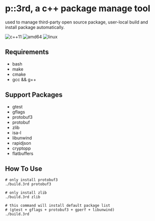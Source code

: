 p::3rd, a c++ package manage tool
============

used to manage third-party open source package, user-local build and install package automatically.

![c++11](https://img.shields.io/badge/c++11-only-green.svg)
![amd64](https://img.shields.io/badge/x86--64-only-green.svg)
![linux](https://img.shields.io/badge/linux-only-green.svg)

Requirements
------------

- bash
- make
- cmake
- gcc && g++

 
Support Packages
------------

- gtest
- gflags
- protobuf3
- protobuf
- zlib
- isa-l
- libunwind
- rapidjson
- cryptopp
- flatbuffers

How To Use
------------

```
# only install protobuf3
./build.3rd protobuf3

# only install zlib
./build.3rd zlib

# this command will install default package list
# (gtest + gflags + protobuf3 + gperf + libunwind)
./build.3rd
```
